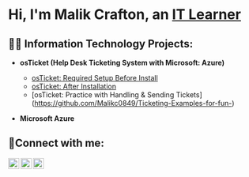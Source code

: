 <h1>Hi, I'm Malik Crafton, an <a href="https://www.linkedin.com/in/malik-crafton-755324263/">IT Learner</a></h1>

<h2>👨‍💻 Information Technology Projects:</h2>

- <b>osTicket (Help Desk Ticketing System with Microsoft: Azure)</b>
  - [osTicket: Required Setup Before Install](https://github.com/Malikc0849/osticket-prereqs)
  - [osTicket: After Installation](https://github.com/Malikc0849/osticket-after-install)
  - [osTicket: Practice with Handling & Sending Tickets] (https://github.com/Malikc0849/Ticketing-Examples-for-fun-)
  
- <b>Microsoft Azure</b>


<h2>🤳Connect with me:</h2>

[<img align="left" alt="Josh | Twitter" width="22px" src="https://cdn.jsdelivr.net/npm/simple-icons@v3/icons/twitter.svg" />][twitter]
[<img align="left" alt="Josh | LinkedIn" width="22px" src="https://cdn.jsdelivr.net/npm/simple-icons@v3/icons/linkedin.svg" />][linkedin]
[<img align="left" alt="Josh | Instagram" width="22px" src="https://cdn.jsdelivr.net/npm/simple-icons@v3/icons/instagram.svg" />][instagram]

[twitter]: https://twitter.com/MixmasterUmm
[instagram]: https://www.instagram.com/Josh
[linkedin]: https://linkedin.com/in/malik-crafton-755324263/
